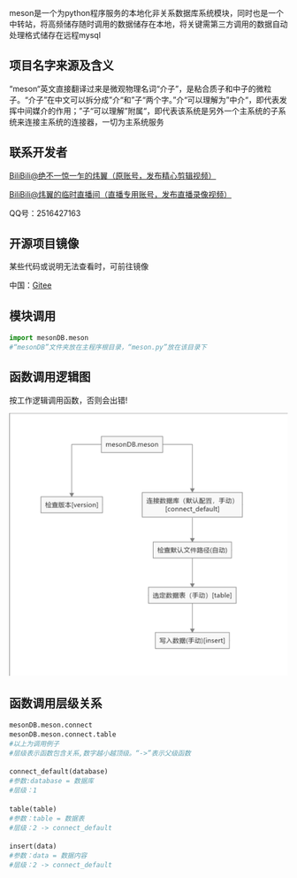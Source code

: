 meson是一个为python程序服务的本地化非关系数据库系统模块，同时也是一个中转站，将高频储存随时调用的数据储存在本地，将关键需第三方调用的数据自动处理格式储存在远程mysql

## 项目名字来源及含义

“meson“英文直接翻译过来是微观物理名词“介子”，是粘合质子和中子的微粒子。“介子”在中文可以拆分成”介“和”子“两个字。”介“可以理解为”中介“，即代表发挥中间媒介的作用；”子“可以理解”附属“，即代表该系统是另外一个主系统的子系统来连接主系统的连接器，一切为主系统服务

##  联系开发者

[BiliBili@绝不一惊一乍的炜翼（原账号，发布精心剪辑视频）](https://space.bilibili.com/1392269532/)

[BiliBili@炜翼的临时直播间（直播专用账号，发布直播录像视频）](https://space.bilibili.com/1392269532/)

QQ号：2516427163

##  开源项目镜像

某些代码或说明无法查看时，可前往镜像

中国：[Gitee](https://gitee.com/leoweyr/mesonDB)

## 模块调用

```python
import mesonDB.meson
#“mesonDB”文件夹放在主程序根目录，“meson.py”放在该目录下
```

## 函数调用逻辑图

按工作逻辑调用函数，否则会出错!

![image-20210816212744633](workLogic.png)

## 函数调用层级关系


```python
mesonDB.meson.connect
mesonDB.meson.connect.table
#以上为调用例子
#层级表示函数包含关系,数字越小越顶级。“->”表示父级函数

connect_default(database)
#参数:database = 数据库
#层级：1

table(table)
#参数：table = 数据表
#层级：2 -> connect_default

insert(data)
#参数：data = 数据内容
#层级：2 -> connect_default
```

